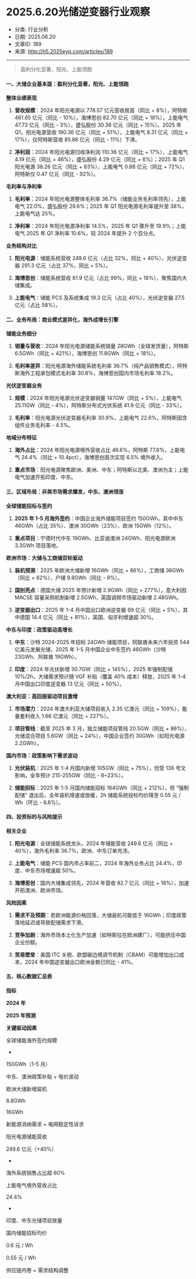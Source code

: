 # 2025.6.20光储逆变器行业观察

- 分类: 行业分析
- 日期: 2025.06.20
- 文章ID: 189
- 来源: http://h5.2025eyp.com/articles/189

---

> 盈利分化显著，阳光、上能领跑

#### **一、大储企业基本面：盈利分化显著，阳光、上能领跑**

**整体业绩表现**

1. **营收规模**：2024 年阳光电源以 778.57 亿元营收居首（同比 + 8%），阿特斯 461.65 亿元（同比 - 10%），海博思创 82.70 亿元（同比 + 18%），上能电气 47.73 亿元（同比 - 3%），盛弘股份 30.36 亿元（同比 + 15%）。2025 年 Q1，阳光电源营收 190.36 亿元（同比 + 51%），上能电气 8.31 亿元（同比 + 17%），仅阿特斯营收 85.86 亿元（同比 - 11%）下滑。

2. **净利润**：2024 年阳光电源归母净利润 110.36 亿元（同比 + 17%），上能电气 4.19 亿元（同比 + 46%），盛弘股份 4.29 亿元（同比 + 6%）；2025 年 Q1 阳光电源 38.26 亿元（同比 + 83%），上能电气 0.88 亿元（同比 + 72%），阿特斯仅 0.47 亿元（同比 - 92%）。

**毛利率与净利率**

1. **毛利率**：2024 年阳光电源整体毛利率 36.7%（储能业务毛利率领先），上能电气 22.0%，盛弘股份 29.6%；2025 年 Q1 阳光电源毛利率提升至 38%，上能电气达 25%。

2. **净利率**：2024 年阳光电源净利率 14.5%，2025 年 Q1 骤升至 19.9%；上能电气 2025 年 Q1 净利率 10.6%，较 2024 年提升 2 个百分点。

**业务结构对比**

1. **阳光电源**：储能系统营收 249.6 亿元（占比 32%，同比 + 40%），光伏逆变器 291.3 亿元（占比 37%，同比 + 5%）。

2. **海博思创**：储能系统营收 81.9 亿元（占比 99%，同比 + 18%），聚焦国内大储集成。

3. **上能电气**：储能 PCS 及系统集成 19.3 亿元（占比 40%），光伏逆变器 27.5 亿元（占比 58%）。

#### **二、业务布局：商业模式差异化，海外成增长引擎**

**储能业务细分**

1. **销量与营收**：2024 年阳光电源储能系统销量 28GWh（全球发货量），阿特斯 6.5GWh（同比 + 421%），海博思创 11.8GWh（同比 + 18%）。

2. **毛利率差异**：阳光电源海外储能系统毛利率 36.7%（纯产品销售模式），阿特斯海外工程承包模式毛利率 30.8%，海博思创国内市场毛利率 18.2%。

**光伏逆变器业务**

1. **规模**：2024 年阳光电源光伏逆变器销量 147GW（同比 + 5%），上能电气 25.11GW（同比 - 4%），阿特斯分布式光伏系统 41.9 亿元（同比 - 33%）。

2. **毛利率**：阳光电源光伏逆变器毛利率 30.9%，上能电气 22.6%，阿特斯因含组件业务毛利率 - 4.5%。

**地域分布特征**

1. **海外占比**：2024 年阳光电源境外营收占比 46.6%，阿特斯 77.6%，上能电气 24.4%（同比 + 10.4pct），海博思创首次实现 6.5% 境外收入。

2. **重点市场**：阳光电源聚焦欧洲、美洲、中东；阿特斯以北美、澳洲为主；上能电气加速开拓印度、中东。

#### **三、区域布局：非美市场需求爆发，中东、澳洲领涨**

**全球储能招标与签约**

1. **2025 年 1-5 月海外签约**：中国企业海外储能项目签约 150GWh，其中中东 46GWh（占比 35%）、澳洲 30GWh（23%）、欧洲 15GWh（12%）。

2. **重点项目**：宁德时代中东 19GWh、比亚迪澳洲 24GWh、阳光电源欧洲 3.3GWh 项目落地。

**欧洲市场：大储与工商储双轮驱动**

1. **装机预测**：2025 年欧洲大储新增 16GWh（同比 + 86%），工商储 36GWh（同比 + 62%），户储 9.8GWh（同比 - 9%）。

2. **国别亮点**：德国大储 2025 年预计新增 2.9GWh（同比 + 277%），意大利因 MACSE 容量采购机制新增 2.5GWh，英国调频市场驱动新增 2.48GWh。

3. **逆变器出口**：2025 年 1-4 月中国出口欧洲逆变器 69 亿元（同比 + 5%），其中德国 14.4 亿元（同比 + 81%），英国、匈牙利增速超 30%。

**中东与印度：政策驱动高增长**

1. **中东**：沙特 2024-2025 年招标 24GWh 储能项目，阿联酋未来六年投资 544 亿美元发展光储，2025 年 1-5 月中国企业中东签约 46GWh（沙特 23GWh、阿联酋 19GWh）。

2. **印度**：2024 年光伏新增 30.7GW（同比 + 145%），2025 年强制配储 10%/2h，大储需求预计随 VGF 补贴（覆盖 40% 成本）释放，2025 年 1-4 月中国出口印度逆变器 13 亿元（同比 + 50%）。

**澳大利亚：高回报驱动项目激增**

1. **市场潜力**：2024 年澳大利亚大储项目收入 2.35 亿澳元（同比 + 109%），能量套利收入 1.66 亿澳元（同比 + 227%）。

2. **项目管线**：截至 2025 年 3 月，独立储能项目管线 20.5GW（同比 + 86%），光储混合项目 5.6GW（同比 + 24%），中国企业签约 30GWh（如阳光电源 2.2GWh）。

**国内市场：政策影响下需求波动**

1. **光伏装机**：2025 年 1-4 月国内新增 105GW（同比 + 75%），但受 136 号文影响，全年预计 215-255GW（同比 - 8~23%）。

2. **储能招标**：2025 年 1-5 月国内储能招标 164GWh（同比 + 212%），但 “强制配储” 退出后，全年装机增速或放缓，2h 储能系统投标均价降至 0.55 元 / Wh（环比 - 6.6%）。

#### **四、投资标的与风险提示**

**相关企业**

1. **阳光电源**：全球储能系统龙头，2024 年储能营收 249.6 亿元（同比 + 40%），海外毛利率 36.7%，欧洲、中东订单充沛。

2. **上能电气**：储能 PCS 国内市占率前二，2024 年海外业务占比 24.4%，印度、中东市场增速超 50%。

3. **海博思创**：国内大储集成领先，2024 年营收 82.7 亿元（同比 + 18%），加速开拓澳洲、欧洲市场。

**风险因素**

1. **需求不及预期**：若欧洲能源价格回落，大储装机可能低于 16GWh；印度政策落地延迟或导致配储需求下滑。

2. **竞争加剧**：海外市场本土化生产加速（如特斯拉在欧洲建厂），可能挤压中国企业份额。

3. **贸易壁垒**：美国 ITC 关税、欧盟碳边境调节机制（CBAM）可能增加出口成本，2024 年中国逆变器出口欧洲金额已同比 - 41%。

#### **五、核心数据汇总表**

**指标**

**2024 年**

**2025 年预测**

**关键驱动因素**

全球储能海外签约规模

-

150GWh（1-5 月）

中东、澳洲政策补贴 + 电价波动

欧洲大储新增装机

8.8GWh

16GWh

新能源消纳需求 + 电网稳定性诉求

阳光电源储能营收

249.6 亿元（+40%）

-

海外系统销售占比超 60%

上能电气境外营收占比

24.4%

-

印度、中东光储项目放量

国内储能招标均价

0.6 元 / Wh

0.55 元 / Wh

供应链内卷 + 需求结构调整
